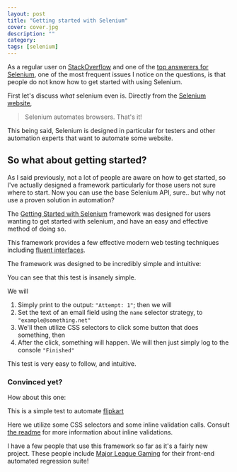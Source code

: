 ```yaml
---
layout: post
title: "Getting started with Selenium"
cover: cover.jpg
description: ""
category: 
tags: [selenium]
---
```


As a regular user on [StackOverflow]({{site.links.stackoverflow}}) and one of the [top answerers for Selenium](http://stackoverflow.com/tags/selenium/topusers), one of the most frequent issues I notice on the questions, is that people do not know how to get started with using Selenium.

First let's discuss _what_ selenium even is.  Directly from the [Selenium website](http://seleniumhq.org),

> Selenium automates browsers. That's it!

This being said, Selenium is designed in particular for testers and other automation experts that want to automate some website.

## So what about getting started?

As I said previously, not a lot of people are aware on how to get started, so I've actually designed a framework particularly for those users not sure where to start.
Now you can use the base Selenium API, sure.. but why not use a proven solution in automation?

The [Getting Started with Selenium](https://github.com/ddavison/getting-started-with-selenium) framework was designed for users wanting to get started with selenium, and have an easy and effective method of doing so.

This framework provides a few effective modern web testing techniques including [fluent interfaces](http://en.wikipedia.org/wiki/Fluent_interface).

The framework was designed to be incredibly simple and intuitive:

<script src="https://gist.github.com/ddavison/8078879.js"></script>

You can see that this test is insanely simple.

We will

1. Simply print to the output: ```"Attempt: 1"```; then we will
2. Set the text of an email field using the ```name``` selector strategy, to ```"example@something.net"```
3. We'll then utilize CSS selectors to click some button that does something, then
4. After the click, something will happen. We will then just simply log to the console ```"Finished"```

This test is very easy to follow, and intuitive.

### Convinced yet?

How about this one:

<script src="https://gist.github.com/ddavison/7234204.js"></script>

This is a simple test to automate [flipkart](http://flipkart.com)

Here we utilize some CSS selectors and some inline validation calls.  Consult [the readme](https://github.com/ddavison/getting-started-with-selenium/blob/master/README.md#in-line-validations) for more information about inline validations.

I have a few people that use this framework so far as it's a fairly new project.  These people include [Major League Gaming](http://majorleaguegaming.com) for their front-end automated regression suite!